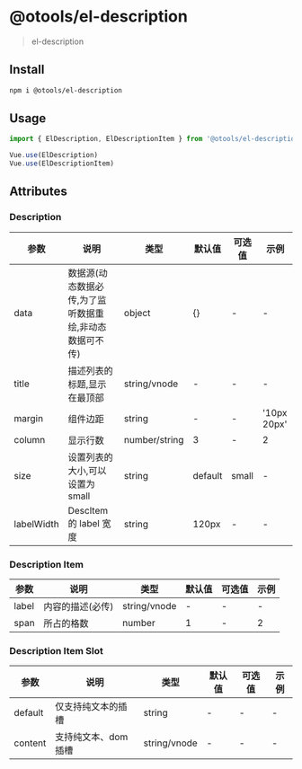 <!--
 * @Descripttion:
 * @Author: OwenWong
 * @Email: owen.cq.cn@gmail.com
 * @Date: 2021-07-19 17:11:12
-->

# @otools/el-description

> el-description

## Install

```bash
npm i @otools/el-description
```

## Usage

```js
import { ElDescription, ElDescriptionItem } from '@otools/el-description'

Vue.use(ElDescription)
Vue.use(ElDescriptionItem)
```

## Attributes

### Description

| 参数       | 说明                                                   | 类型          | 默认值  | 可选值 | 示例        |
| ---------- | ------------------------------------------------------ | ------------- | ------- | ------ | ----------- |
| data       | 数据源(动态数据必传,为了监听数据重绘,非动态数据可不传) | object        | {}      | -      | -           |
| title      | 描述列表的标题,显示在最顶部                            | string/vnode  | -       | -      | -           |
| margin     | 组件边距                                               | string        | -       | -      | '10px 20px' |
| column     | 显示行数                                               | number/string | 3       | -      | 2           |
| size       | 设置列表的大小,可以设置为 small                        | string        | default | small  | -           |
| labelWidth | Descltem 的 label 宽度                                 | string        | 120px   | -      | -           |

### Description Item

| 参数  | 说明             | 类型         | 默认值 | 可选值 | 示例 |
| ----- | ---------------- | ------------ | ------ | ------ | ---- |
| label | 内容的描述(必传) | string/vnode | -      | -      | -    |
| span  | 所占的格数       | number       | 1      | -      | 2    |

### Description Item Slot

| 参数    | 说明                 | 类型         | 默认值 | 可选值 | 示例 |
| ------- | -------------------- | ------------ | ------ | ------ | ---- |
| default | 仅支持纯文本的插槽   | string       | -      | -      | -    |
| content | 支持纯文本、dom 插槽 | string/vnode | -      | -      | -    |
